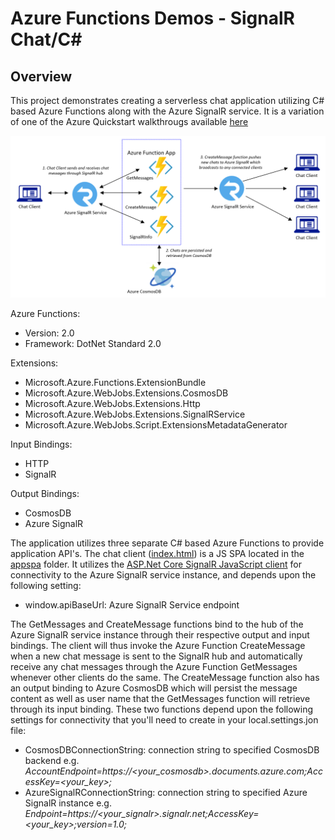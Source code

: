 # Azure Functions Demos - SignalR Chat/C#

## Overview

This project demonstrates creating a serverless chat application utilizing C# based Azure Functions along with the Azure SignalR service. It is a variation of one of the Azure Quickstart walkthrougs available [here](https://docs.microsoft.com/en-us/azure/azure-signalr/signalr-quickstart-azure-functions-csharp)

<properties
    pageTitle="Azure Functions Serverless Chat Demo"
    description="Demo of a serverless chat app utilizing Azure Functions and Azure SignalR service"
    services="azure-functions,azure-signalr,c-sharp"
    documentationCenter="Azure"
/>

<tags
    ms.service="azure-functions"
    ms.devlang="C#"/>

![Azure Functions Serverless Chat Sample](../images/ServerlessChat1.png)

Azure Functions:
- Version: 2.0
- Framework: DotNet Standard 2.0

Extensions:
- Microsoft.Azure.Functions.ExtensionBundle
- Microsoft.Azure.WebJobs.Extensions.CosmosDB
- Microsoft.Azure.WebJobs.Extensions.Http
- Microsoft.Azure.WebJobs.Extensions.SignalRService
- Microsoft.Azure.WebJobs.Script.ExtensionsMetadataGenerator

Input Bindings:
- HTTP
- SignalR

Output Bindings:
- CosmosDB
- Azure SignalR

The application utilizes three separate C# based Azure Functions to provide application API's. The chat client ([index.html](./appspa/index.html)) is a JS SPA located in the [appspa](./appspa) folder. It utilizes the [ASP.Net Core SignalR JavaScript client](https://docs.microsoft.com/en-us/aspnet/core/signalr/javascript-client?view=aspnetcore-3.1) for connectivity to the Azure SignalR service instance, and depends upon the following setting:
- window.apiBaseUrl: Azure SignalR Service endpoint

The GetMessages and CreateMessage functions bind to the hub of the Azure SignalR service instance through their respective output and input bindings. The client will thus invoke the Azure Function CreateMessage when a new chat message is sent to the SignalR hub and automatically receive any chat messages through the Azure Function GetMessages whenever other clients do the same. The CreateMessage function also has an output binding to Azure CosmosDB which will persist the message content as well as user name that the GetMessages function will retrieve through its input binding. These two functions depend upon the following settings for connectivity that you'll need to create in your local.settings.jon file:
- CosmosDBConnectionString: connection string to specified CosmosDB backend e.g. *AccountEndpoint=https://<your_cosmosdb>.documents.azure.com;AccessKey=<your_key>;*
- AzureSignalRConnectionString: connection string to specified Azure SignalR instance e.g. *Endpoint=https://<your_signalr>.signalr.net;AccessKey=<your_key>;version=1.0;*
